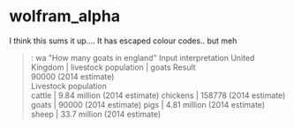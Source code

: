 # wolfram_alpha

I think this sums it up....
It has escaped colour codes.. but meh

>: wa "How many goats in england"
Input interpretation
United Kingdom | livestock population | goats
Result                                
90000 (2014 estimate)                 
Livestock population                  
cattle | 9.84 million (2014 estimate)
chickens | 158778 (2014 estimate)
goats | 90000 (2014 estimate)
pigs | 4.81 million (2014 estimate)
sheep | 33.7 million (2014 estimate)
